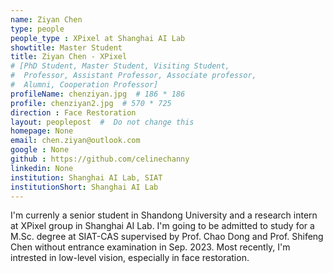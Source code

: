 ```yaml
---
name: Ziyan Chen
type: people
people_type : XPixel at Shanghai AI Lab
showtitle: Master Student
title: Ziyan Chen - XPixel
# [PhD Student, Master Student, Visiting Student,
#  Professor, Assistant Professor, Associate professor,
#  Alumni, Cooperation Professor]
profileName: chenziyan.jpg  # 186 * 186
profile: chenziyan2.jpg  # 570 * 725
direction : Face Restoration
layout: peoplepost  #  Do not change this
homepage: None
email: chen.ziyan@outlook.com
google : None
github : https://github.com/celinechanny
linkedin: None
institution: Shanghai AI Lab, SIAT
institutionShort: Shanghai AI Lab
---
```


I'm currenly a senior student in Shandong University and a research  intern at XPixel group in Shanghai AI Lab. I'm going to be admitted to study for a M.Sc. degree at SIAT-CAS supervised by Prof. Chao Dong and Prof. Shifeng Chen without entrance examination in Sep. 2023. Most recently, I'm intrested in low-level vision, especially in face restoration.


 

